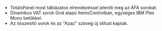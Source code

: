 - TotalsPanel most táblázatos elrendezéssel jeleníti meg az ÁFA sorokat.
- Dinamikus VAT sorok Grid alapú ItemsControlban, egységes IBM Plex Mono betűkkel.
- Az összesítő sorok és az "Azaz" szöveg új stílust kaptak.
